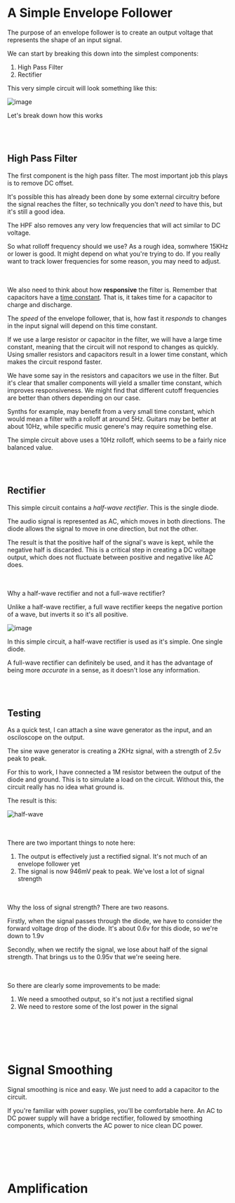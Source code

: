 # A Simple Envelope Follower

The purpose of an envelope follower is to create an output voltage that represents the shape of an input signal.

We can start by breaking this down into the simplest components:
1. High Pass Filter
2. Rectifier

This very simple circuit will look something like this:

![image](https://github.com/user-attachments/assets/c30f5719-68dd-4d30-af16-d1f4af3d9985)


Let's break down how this works


</br></br>
## High Pass Filter

The first component is the high pass filter. The most important job this plays is to remove DC offset.

It's possible this has already been done by some external circuitry before the signal reaches the filter, so technically you don't _need_ to have this, but it's still a good idea.

The HPF also removes any very low frequencies that will act similar to DC voltage.

So what rolloff frequency should we use? As a rough idea, somwhere 15KHz or lower is good. It might depend on what you're trying to do. If you really want to track lower frequencies for some reason, you may need to adjust.

</br></br>
We also need to think about how **responsive** the filter is. Remember that capacitors have a [time constant](https://github.com/Network-Direction/Audio-Effect-Pedals/blob/Wha-Pedals/audio%20circuit%20blocks/3.%20Filters/4.%20Phase%20Shift.md). That is, it takes time for a capacitor to charge and discharge.

The _speed_ of the envelope follower, that is, how fast it _responds_ to changes in the input signal will depend on this time constant.

If we use a large resistor or capacitor in the filter, we will have a large time constant, meaning that the circuit will not respond to changes as quickly. Using smaller resistors and capacitors result in a lower time constant, which makes the circuit respond faster.

We have some say in the resistors and capacitors we use in the filter. But it's clear that smaller components will yield a smaller time constant, which improves responsiveness. We might find that different cutoff frequencies are better than others depending on our case.

Synths for example, may benefit from a very small time constant, which would mean a filter with a rolloff at around 5Hz. Guitars may be better at about 10Hz, while specific music genere's may require something else.

The simple circuit above uses a 10Hz rolloff, which seems to be a fairly nice balanced value.


</br></br>
## Rectifier

This simple circuit contains a _half-wave rectifier_. This is the single diode.

The audio signal is represented as AC, which moves in both directions. The diode allows the signal to move in one direction, but not the other.

The result is that the positive half of the signal's wave is kept, while the negative half is discarded. This is a critical step in creating a DC voltage output, which does not fluctuate between positive and negative like AC does.


</br></br>
Why a half-wave rectifier and not a full-wave rectifier?

Unlike a half-wave rectifier, a full wave rectifier keeps the negative portion of a wave, but inverts it so it's all positive.

![image](https://github.com/user-attachments/assets/22ba9414-a1e6-4159-a8c5-4213bbed1468)

In this simple circuit, a half-wave rectifier is used as it's simple. One single diode.

A full-wave rectifier can definitely be used, and it has the advantage of being more _accurate_ in a sense, as it doesn't lose any information.


</br></br>
## Testing

As a quick test, I can attach a sine wave generator as the input, and an osciloscope on the output.

The sine wave generator is creating a 2KHz signal, with a strength of 2.5v peak to peak.

For this to work, I have connected a 1M resistor between the output of the diode and ground. This is to simulate a load on the circuit. Without this, the circuit really has no idea what ground is.

The result is this:

![half-wave](https://github.com/user-attachments/assets/5290dd5f-f5d3-49e0-9171-1bf4f218af6c)

</br></br>
There are two important things to note here:
1. The output is effectively just a rectified signal. It's not much of an envelope follower yet
2. The signal is now 946mV peak to peak. We've lost a lot of signal strength

</br></br>
Why the loss of signal strength? There are two reasons.

Firstly, when the signal passes through the diode, we have to consider the forward voltage drop of the diode. It's about 0.6v for this diode, so we're down to 1.9v

Secondly, when we rectify the signal, we lose about half of the signal strength. That brings us to the 0.95v that we're seeing here.


</br></br>
So there are clearly some improvements to be made:
1. We need a smoothed output, so it's not just a rectified signal
2. We need to restore some of the lost power in the signal


</br></br>
---
# Signal Smoothing

Signal smoothing is nice and easy. We just need to add a capacitor to the circuit.

If you're familiar with power supplies, you'll be comfortable here. An AC to DC power supply will have a bridge rectifier, followed by smoothing components, which converts the AC power to nice clean DC power.


</br></br>
---
# Amplification

